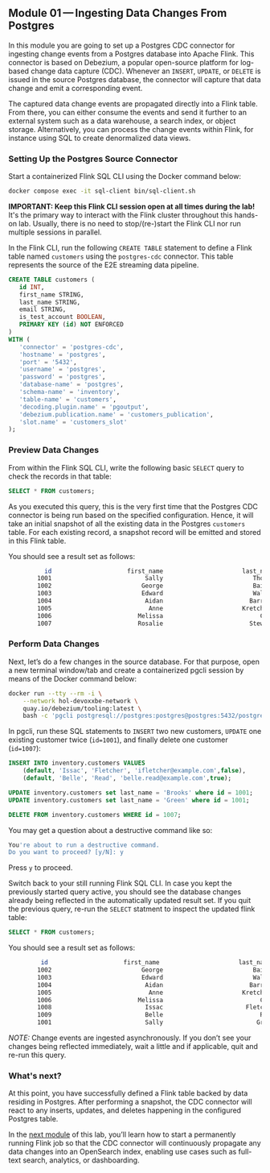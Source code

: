 ## Module 01 — Ingesting Data Changes From Postgres

In this module you are going to set up a Postgres CDC connector for ingesting change events from a Postgres database into Apache Flink. This connector is based on Debezium, a popular open-source platform for log-based change data capture (CDC). Whenever an `INSERT`, `UPDATE`, or `DELETE` is issued in the source Postgres database, the connector will capture that data change and emit a corresponding event.

The captured data change events are propagated directly into a Flink table. From there, you can either consume the events and send it further to an external system such as a data warehouse, a search index, or object storage. Alternatively, you can process the change events within Flink, for instance using SQL to create denormalized data views.

### Setting Up the Postgres Source Connector

Start a containerized Flink SQL CLI using the Docker command below:

```bash
docker compose exec -it sql-client bin/sql-client.sh
```

**IMPORTANT: Keep this Flink CLI session open at all times during the lab!** It's the primary way to interact with the Flink cluster throughout this hands-on lab. Usually, there is no need to stop/(re-)start the Flink CLI nor run multiple sessions in parallel.

In the Flink CLI, run the following `CREATE TABLE` statement to define a Flink table named `customers` using the `postgres-cdc` connector. This table represents the source of the E2E streaming data pipeline.

```sql
CREATE TABLE customers (
   id INT,
   first_name STRING,
   last_name STRING,
   email STRING,
   is_test_account BOOLEAN,
   PRIMARY KEY (id) NOT ENFORCED
)
WITH (
   'connector' = 'postgres-cdc',
   'hostname' = 'postgres',
   'port' = '5432',
   'username' = 'postgres',
   'password' = 'postgres',
   'database-name' = 'postgres',
   'schema-name' = 'inventory',
   'table-name' = 'customers',
   'decoding.plugin.name' = 'pgoutput',
   'debezium.publication.name' = 'customers_publication',
   'slot.name' = 'customers_slot'
);
```

### Preview Data Changes

From within the Flink SQL CLI, write the following basic `SELECT` query to check the records in that table:

```sql
SELECT * FROM customers;
```

As you executed this query, this is the very first time that the Postgres CDC connector is being run based on the specified configuration. Hence, it will take an initial snapshot of all the existing data in the Postgres `customers` table. For each existing record, a snapshot record will be emitted and stored in this Flink table.

You should see a result set as follows:

```bash
          id                     first_name                      last_name                          email is_test_account
        1001                          Sally                         Thomas          sally.thomas@acme.com           FALSE
        1002                         George                         Bailey             gbailey@foobar.com           FALSE
        1003                         Edward                         Walker                  ed@walker.com           FALSE
        1004                          Aidan                        Barrett              aidan@example.com            TRUE
        1005                           Anne                      Kretchmar             annek@noanswer.org            TRUE
        1006                        Melissa                           Cole            melissa@example.com           FALSE
        1007                        Rosalie                        Stewart            rosalie@example.com           FALSE
```

### Perform Data Changes

Next, let’s do a few changes in the source database. For that purpose, open a new terminal window/tab and create a containerized pgcli session by means of the Docker command below:

```bash
docker run --tty --rm -i \
    --network hol-devoxxbe-network \
    quay.io/debezium/tooling:latest \
    bash -c 'pgcli postgresql://postgres:postgres@postgres:5432/postgres'
```

In pgcli, run these SQL statements to `INSERT` two new customers, `UPDATE` one existing customer twice (`id=1001`), and finally delete one customer (`id=1007`):

```sql
INSERT INTO inventory.customers VALUES
    (default, 'Issac', 'Fletcher', 'ifletcher@example.com',false),
    (default, 'Belle', 'Read', 'belle.read@example.com',true);

UPDATE inventory.customers set last_name = 'Brooks' where id = 1001;
UPDATE inventory.customers set last_name = 'Green' where id = 1001;

DELETE FROM inventory.customers WHERE id = 1007;
```

You may get a question about a destructive command like so:

```bash
You're about to run a destructive command.
Do you want to proceed? [y/N]: y
```

Press `y` to proceed.

Switch back to your still running Flink SQL CLI. In case you kept the previously started query active, you should see the database changes already being reflected in the automatically updated result set. If you quit the previous query, re-run the `SELECT` statment to inspect the updated flink table:

```sql
SELECT * FROM customers;
```

You should see a result set as follows:

```bash
         id                     first_name                      last_name                          email is_test_account
        1002                         George                         Bailey             gbailey@foobar.com           FALSE
        1003                         Edward                         Walker                  ed@walker.com           FALSE
        1004                          Aidan                        Barrett              aidan@example.com            TRUE
        1005                           Anne                      Kretchmar             annek@noanswer.org            TRUE
        1006                        Melissa                           Cole            melissa@example.com           FALSE
        1008                          Issac                       Fletcher          ifletcher@example.com           FALSE
        1009                          Belle                           Read         belle.read@example.com            TRUE
        1001                          Sally                          Green          sally.thomas@acme.com           FALSE
```

_NOTE:_ Change events are ingested asynchronously. If you don’t see your changes being reflected immediately, wait a little and if applicable, quit and re-run this query.

### What's next?

At this point, you have successfully defined a Flink table backed by data residing in Postgres. After performing a snapshot, the CDC connector will react to any inserts, updates, and deletes happening in the configured Postgres table.

In the [next module](./module_02.md) of this lab, you’ll learn how to start a permanently running Flink job so that the CDC connector will continuously propagate any data changes into an OpenSearch index, enabling use cases such as full-text search, analytics, or dashboarding.
